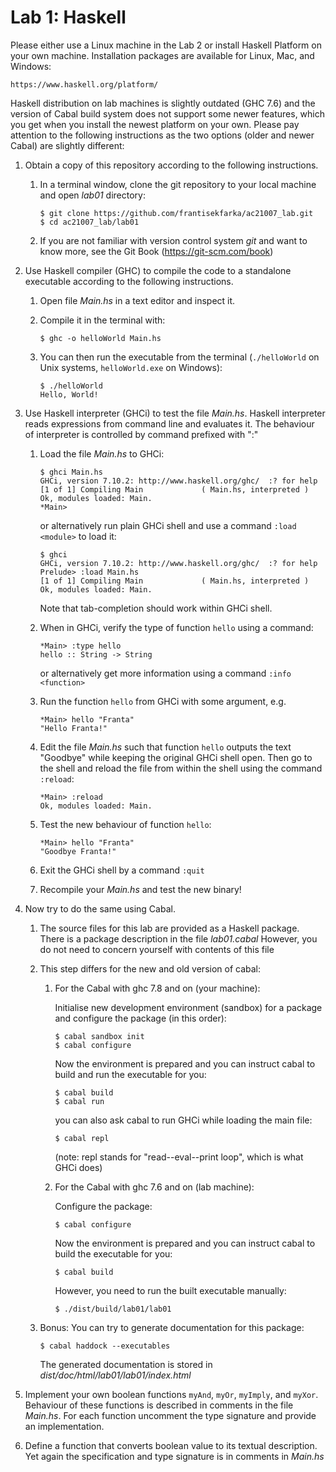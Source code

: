 Lab 1: Haskell 
======================================

Please either use a Linux machine in the Lab 2 or install
Haskell Platform on your own machine. Installation packages are available for
Linux, Mac, and Windows:

```
https://www.haskell.org/platform/
```

Haskell distribution on lab machines is slightly outdated (GHC 7.6) and the
version of Cabal build system does not support some newer features, which you get when
you install the newest platform on your own. Please pay attention to the
following instructions as the two options (older and newer Cabal) are slightly 
different:


1. Obtain a copy of this repository according to the following instructions.
    1. In a terminal window, clone the git repository to your local machine and
        open *lab01* directory:

        ```
        $ git clone https://github.com/frantisekfarka/ac21007_lab.git
        $ cd ac21007_lab/lab01
        ```

    2. If you are not familiar with version control system *git* and want to
        know more, see the Git Book (https://git-scm.com/book)


2. Use Haskell compiler (GHC) to compile the code to a standalone executable
   according to the following instructions.

   1. Open file *Main.hs* in a text editor and inspect it.
   2. Compile it in the terminal with:

        ```
        $ ghc -o helloWorld Main.hs
        ```
   3. You can then run the executable from the terminal (`./helloWorld` on Unix
      systems, `helloWorld.exe` on Windows):

        ```
        $ ./helloWorld
        Hello, World!
        ```

3. Use Haskell interpreter (GHCi) to test the file *Main.hs*. Haskell
   interpreter reads expressions from command line and evaluates it. The
   behaviour of interpreter is controlled by command prefixed with ":"

   1. Load the file *Main.hs* to GHCi:

        ```
        $ ghci Main.hs
        GHCi, version 7.10.2: http://www.haskell.org/ghc/  :? for help
        [1 of 1] Compiling Main             ( Main.hs, interpreted )
        Ok, modules loaded: Main.
        *Main> 
        ```

        or alternatively run plain GHCi shell and use a command `:load <module>` to
        load it:

        ```
        $ ghci
        GHCi, version 7.10.2: http://www.haskell.org/ghc/  :? for help
        Prelude> :load Main.hs
        [1 of 1] Compiling Main             ( Main.hs, interpreted )
        Ok, modules loaded: Main.
        ```

        Note that tab-completion should work within GHCi shell.

    2. When in GHCi, verify the type of function `hello` using a command:

        ```
        *Main> :type hello
        hello :: String -> String
        ```

        or alternatively get more information using a command `:info <function>`

    3. Run the function `hello` from GHCi with some argument, e.g.

        ```
        *Main> hello "Franta"
        "Hello Franta!"
        ```

    4. Edit the file *Main.hs* such that function `hello` outputs the text
       "Goodbye" while keeping the original GHCi shell open. Then go to the
       shell and reload the file from within the shell using the command
       `:reload`:

       ```
       *Main> :reload 
       Ok, modules loaded: Main.
       ```

    5. Test the new behaviour of function `hello`:

        ```
        *Main> hello "Franta"
        "Goodbye Franta!"
        ```

    6. Exit the GHCi shell by a command `:quit`

    7. Recompile your *Main.hs* and test the new binary!



4. Now try to do the same using Cabal.

    1. The source files for this lab are provided as a Haskell package.
        There is a package description in the file *lab01.cabal* However, you do
        not need to concern yourself with contents of this file


    2. This step differs for the new and old version of cabal:

        1. For the Cabal with ghc 7.8 and on (your machine):
    
            Initialise new development environment (sandbox) for a package and
            configure the package (in this order):

            ```
            $ cabal sandbox init
            $ cabal configure
            ```

            Now the environment is prepared and you can instruct cabal to build and
            run the executable for you:

            ```
            $ cabal build
            $ cabal run
            ```

            you can also ask cabal to run GHCi while loading the main file:

            ```
            $ cabal repl
            ```
    
            (note: repl stands for "read--eval--print loop", which is what GHCi does)

        2. For the Cabal with ghc 7.6 and on (lab machine):
    
            Configure the package: 

            ```
            $ cabal configure
            ```

            Now the environment is prepared and you can instruct cabal to build 
            the executable for you:

            ```
            $ cabal build
            ```

            However, you need to run the built executable manually:

            ```
            $ ./dist/build/lab01/lab01
            ```
    

    4. Bonus: You can try to generate documentation for this package:

       ```
       $ cabal haddock --executables
       ```

       The generated documentation is stored in *dist/doc/html/lab01/lab01/index.html*


5. Implement your own boolean functions `myAnd`, `myOr`, `myImply`, and `myXor`.
   Behaviour of these functions is described in comments in the file *Main.hs*.
   For each function uncomment the type signature and provide an implementation.

6. Define a function that converts boolean value to its textual description. Yet
   again the specification and type signature is in comments in *Main.hs*
